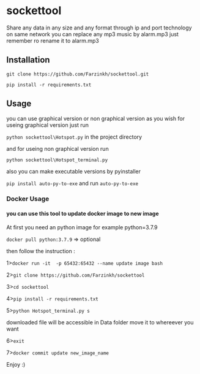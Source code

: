 # sockettool
Share any data in any size and any format through ip and port technology on same network 
you can replace any mp3 music by alarm.mp3 just remember ro rename it to alarm.mp3 
## Installation
 `git clone https://github.com/Farzinkh/sockettool.git`
 
 `pip install -r requirements.txt`
## Usage
you can use graphical version or non graphical version as you wish 
for useing graphical version just run 

`python sockettool\Hotspot.py` in the project directory

and for useing non graphical version run 

`python sockettool\Hotspot_terminal.py`

also you can make executable versions by pyinstaller 

`pip install auto-py-to-exe` and run `auto-py-to-exe`
### Docker Usage
#### you can use this tool to update docker image to new image
At first you need an python image for example python=3.7.9

`docker pull python:3.7.9` => optional

then follow the instruction :

1>`docker run -it  -p 65432:65432 --name update image bash`

2>`git clone https://github.com/Farzinkh/sockettool`

3>`cd sockettool`

4>`pip install -r requirements.txt`

5>`python Hotspot_terminal.py s`
 
 downloaded file will be accessible in Data folder move it to whereever you want

 6>`exit`

 7>`docker commit update new_image_name`

 Enjoy :)